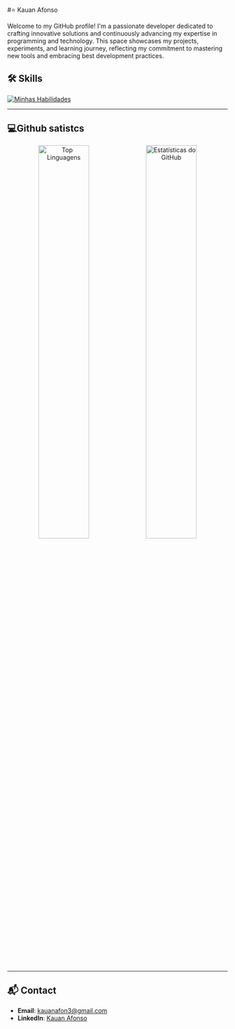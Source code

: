 #⭐ Kauan Afonso

Welcome to my GitHub profile! I'm a passionate developer dedicated to crafting innovative solutions and continuously advancing my expertise in programming and technology. This space showcases my projects, experiments, and learning journey, reflecting my commitment to mastering new tools and embracing best development practices.


## 🛠️ Skills
[![Minhas Habilidades](https://skillicons.dev/icons?i=js,html,css,typescript,bootstrap,react,nodejs,python,php,java,laravel,django,fastapi,c,git)](https://skillicons.dev)

---

## 💻Github satistcs 

<div align="center">
  <img src="https://github-readme-stats.vercel.app/api/top-langs/?username=KauanAfonso&layout=compact&theme=radical" alt="Top Linguagens" width="48%" />
  <img src="https://github-readme-stats.vercel.app/api?username=KauanAfonso&show_icons=true&theme=radical" alt="Estatísticas do GitHub" width="48%" />
</div>

---

## 📬 Contact

- **Email**: [kauanafon3@gmail.com](mailto:kauanafon3@gmail.com)
- **LinkedIn**: [Kauan Afonso](https://www.linkedin.com/in/kauan-afonso-0452a5295/)

